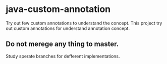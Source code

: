 # java-custom-annotation
Try out few custom annotations to understand the concept.
This project try out custom annotations for understand annotation concept.
## Do not merege any thing to master.
Study sperate branches for defferent implementations.
